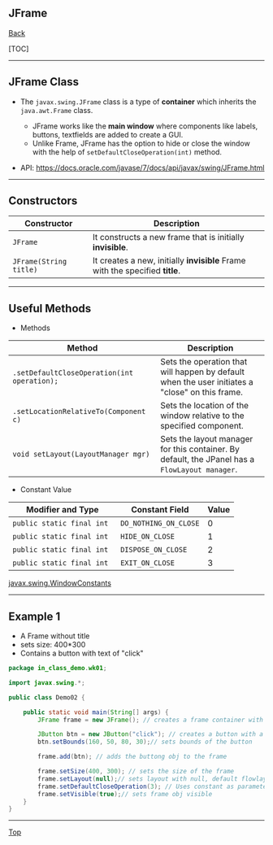 ## JFrame

[Back](../java_swing.md)

[TOC]

---

## JFrame Class

- The `javax.swing.JFrame` class is a type of **container** which inherits the `java.awt.Frame` class.

  - JFrame works like the **main window** where components like labels, buttons, textfields are added to create a GUI.
  - Unlike Frame, JFrame has the option to hide or close the window with the help of `setDefaultCloseOperation(int)` method.

- API: https://docs.oracle.com/javase/7/docs/api/javax/swing/JFrame.html

---

## Constructors

| Constructor            | Description                                                                   |
| ---------------------- | ----------------------------------------------------------------------------- |
| `JFrame`               | It constructs a new frame that is initially **invisible**.                    |
| `JFrame(String title)` | It creates a new, initially **invisible** Frame with the specified **title**. |

---

## Useful Methods

- Methods

| Method                                      | Description                                                                                     |
| ------------------------------------------- | ----------------------------------------------------------------------------------------------- |
| `.setDefaultCloseOperation(int operation);` | Sets the operation that will happen by default when the user initiates a "close" on this frame. |
| `.setLocationRelativeTo(Component c)`       | Sets the location of the window relative to the specified component.                            |
| `void setLayout(LayoutManager mgr)`         | Sets the layout manager for this container. By default, the JPanel has a `FlowLayout manager`.  |

- Constant Value

| Modifier and Type          | Constant Field        | Value |
| -------------------------- | --------------------- | ----- |
| `public static final int`  | `DO_NOTHING_ON_CLOSE` | 0     |
| `public static final int`  | `HIDE_ON_CLOSE`       | 1     |
| `public static final int ` | `DISPOSE_ON_CLOSE`    | 2     |
| `public static final int`  | `EXIT_ON_CLOSE`       | 3     |

[javax.swing.WindowConstants](https://docs.oracle.com/javase/7/docs/api/)

---

## Example 1

- A Frame without title
- sets size: 400\*300
- Contains a button with text of "click"

```java
package in_class_demo.wk01;

import javax.swing.*;

public class Demo02 {

    public static void main(String[] args) {
        JFrame frame = new JFrame(); // creates a frame container with no title

        JButton btn = new JButton("click"); // creates a button with a text of click
        btn.setBounds(160, 50, 80, 30);// sets bounds of the button

        frame.add(btn); // adds the buttong obj to the frame

        frame.setSize(400, 300); // sets the size of the frame
        frame.setLayout(null);// sets layout with null, default flowlayout will be applied.
        frame.setDefaultCloseOperation(3); // Uses constant as parameter.
        frame.setVisible(true);// sets frame obj visible
    }
}

```

---

[Top](#jframe)
